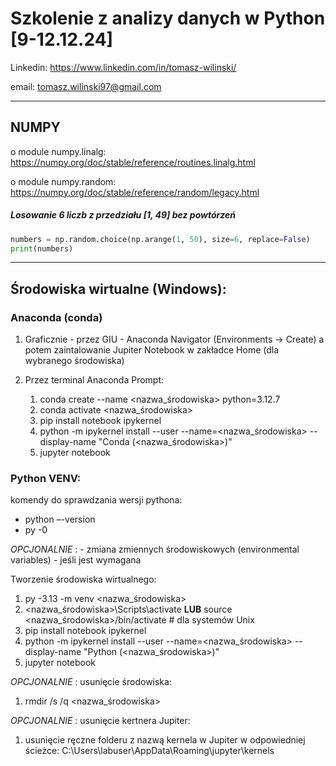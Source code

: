 # Szkolenie z analizy danych w Python [9-12.12.24]

Linkedin: https://www.linkedin.com/in/tomasz-wilinski/

email: tomasz.wilinski97@gmail.com

--------------------------------------------------------------------------------------

## NUMPY

o module numpy.linalg: https://numpy.org/doc/stable/reference/routines.linalg.html

o module numpy.random: https://numpy.org/doc/stable/reference/random/legacy.html

##### Losowanie 6 liczb z przedziału [1, 49] bez powtórzeń

```python
numbers = np.random.choice(np.arange(1, 50), size=6, replace=False)
print(numbers)
```

--------------------------------------------------------------------------------------
## Środowiska wirtualne (Windows):

### Anaconda (conda)

1. Graficznie - przez GIU - Anaconda Navigator (Environments -> Create) a potem zaintalowanie Jupiter Notebook w zakładce Home (dla wybranego środowiska)

2. Przez terminal Anaconda Prompt:

    1. conda create --name <nazwa_środowiska> python=3.12.7
    2. conda activate <nazwa_środowiska>
    3. pip install notebook ipykernel
    4. python -m ipykernel install --user --name=<nazwa_środowiska> --display-name "Conda (<nazwa_środowiska>)"
    5. jupyter notebook

### Python VENV:

komendy do sprawdzania wersji pythona:
- python –-version
- py -0

*OPCJONALNIE* : - zmiana zmiennych środowiskowych (environmental variables) - jeśli jest wymagana

Tworzenie środowiska wirtualnego:

1. py -3.13 -m venv <nazwa_środowiska>
2. <nazwa_środowiska>\Scripts\activate **LUB** source <nazwa_środowiska>/bin/activate  # dla systemów Unix
3. pip install notebook ipykernel
4. python -m ipykernel install --user --name=<nazwa_środowiska> --display-name "Python (<nazwa_środowiska>)"
5. jupyter notebook

*OPCJONALNIE* : usunięcie środowiska:

1. rmdir /s /q <nazwa_środowiska>

*OPCJONALNIE* : usunięcie kertnera Jupiter:

1. usunięcie ręczne folderu z nazwą kernela w Jupiter w odpowiedniej ścieżce: C:\Users\labuser\AppData\Roaming\jupyter\kernels